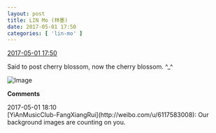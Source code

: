 ```yaml
---
layout: post
title: LIN Mo (林墨)
date: 2017-05-01 17:50
categories: [ 'lin-mo' ]
---
```


<div class="weibo-info">
  <a href="http://weibo.com/6108312042/F171BnfCN">2017-05-01 17:50</a>
</div>

Said to post cherry blossom, now the cherry blossom. ^_^

<!-- more -->

![Image](https://wx2.sinaimg.cn/mw690/006FnQZYgy1ff60c7932jj32c02c0hdv.jpg)

**Comments**

<div class="weibo-info">2017-05-01 18:10</div>
[YiAnMusicClub-FangXiangRui](http://weibo.com/u/6117583008): Our background images are counting on you.
